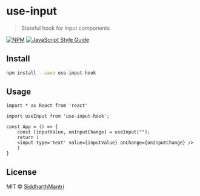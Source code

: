 # use-input

> Stateful hook for input components

[![NPM](https://img.shields.io/npm/v/use-input.svg)](https://www.npmjs.com/package/use-input) [![JavaScript Style Guide](https://img.shields.io/badge/code_style-standard-brightgreen.svg)](https://standardjs.com)

## Install

```bash
npm install --save use-input-hook
```

## Usage

```tsx
import * as React from 'react'

import useInput from 'use-input-hook';

const App = () => {
	const [inputValue, onInputChange] = useInput("");
	return (
    <input type='text' value={inputValue} onChange={onInputChange} />
	)
}
```

## License

MIT © [SiddharthMantri](https://github.com/SiddharthMantri)
